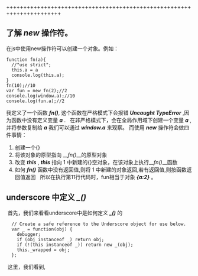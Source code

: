 ++++++++++++++++++++++++++++++++++++++++++++++++++++++++++++++++++++++  
## 了解 **_new_**  操作符。  
在js中使用new操作符可以创建一个对象。例如：  
```
function fn(a){
  //"use strict";
  this.a = a
  console.log(this.a);
}
fn(10);//10
var fun = new fn(2);//2
console.log(window.a);//10
console.log(fun.a);//2
```
我定义了一个函数 __*fn()*__, 这个函数在严格模式下会报错 __*Uncaught TypeError*__ ,因为函数中没有定义变量 __*a*__ .  
在非严格模式下，会在全局作用域下创建一个变量 __*a*__ ,并将参数复制给 __*a*__ 我们可以通过 __*window.a*__ 来观察。
而使用 __*new*__  操作符会做四件事情：  
  1. 创建一个{}  
  2. 将该对象的原型指向 __*fn()*__的原型对象  
  3. 改变 __*this*__ , __*this*__ 指向 1 中新建的{}空对象，在该对象上执行__*fn()*__函数  
  4. 如何 __*fn()*__ 函数中没有返回值,则将 1 中新建的对象返回,若有返回值,则按函数返回值返回  
所以在执行第11行代码时，fun相当于对象 __*{a:2}*__ 。

## underscore 中定义 *\_()*
  首先，我们来看看underscore中是如何定义 __*\_()*__ 的  
```
  // Create a safe reference to the Underscore object for use below.
  var _ = function(obj) {
    debugger;
    if (obj instanceof _) return obj;
    if (!(this instanceof _)) return new _(obj);
    this._wrapped = obj;
  };
```
  这里，我们看到,
